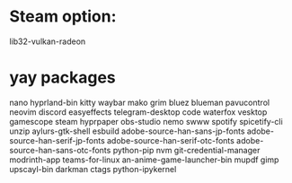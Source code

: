 # Steam option:

lib32-vulkan-radeon

# yay packages

nano
hyprland-bin
kitty
waybar
mako
grim
bluez
blueman
pavucontrol
neovim
discord
easyeffects
telegram-desktop
code
waterfox
vesktop
gamescope
steam
hyprpaper
obs-studio
nemo
swww
spotify
spicetify-cli
unzip
aylurs-gtk-shell
esbuild
adobe-source-han-sans-jp-fonts
adobe-source-han-serif-jp-fonts
adobe-source-han-serif-otc-fonts
adobe-source-han-sans-otc-fonts
python-pip
nvm
git-credential-manager
modrinth-app
teams-for-linux
an-anime-game-launcher-bin
mupdf
gimp
upscayl-bin
darkman
ctags
python-ipykernel
